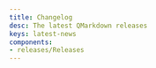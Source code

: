 ```yaml
---
title: Changelog
desc: The latest QMarkdown releases
keys: latest-news
components:
- releases/Releases
---
```

<q-markdown-releases class="q-mt-sm"/>
